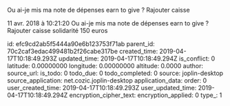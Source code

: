 Ou ai-je mis ma note de dépenses earn to give ? Rajouter caisse

11 avr. 2018 à 10:21:20
Ou ai-je mis ma note de dépenses earn to give ? Rajouter caisse
solidarité 150 euros


id: efc9cd2ab5f5444a90e6b123753f71ab
parent_id: 70c2caf3edac499481b2f26cabe317be
created_time: 2019-04-17T10:18:49.293Z
updated_time: 2019-04-17T10:18:49.294Z
is_conflict: 0
latitude: 0.00000000
longitude: 0.00000000
altitude: 0.0000
author: 
source_url: 
is_todo: 0
todo_due: 0
todo_completed: 0
source: joplin-desktop
source_application: net.cozic.joplin-desktop
application_data: 
order: 0
user_created_time: 2019-04-17T10:18:49.293Z
user_updated_time: 2019-04-17T10:18:49.294Z
encryption_cipher_text: 
encryption_applied: 0
type_: 1